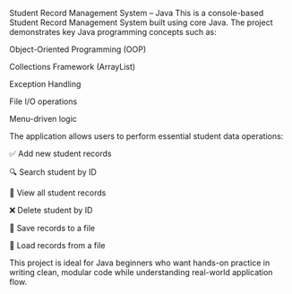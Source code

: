 Student Record Management System – Java
This is a console-based Student Record Management System built using core Java. The project demonstrates key Java programming concepts such as:

Object-Oriented Programming (OOP)

Collections Framework (ArrayList)

Exception Handling

File I/O operations

Menu-driven logic

The application allows users to perform essential student data operations:

✅ Add new student records

🔍 Search student by ID

📄 View all student records

❌ Delete student by ID

💾 Save records to a file

📂 Load records from a file

This project is ideal for Java beginners who want hands-on practice in writing clean, modular code while understanding real-world application flow.
